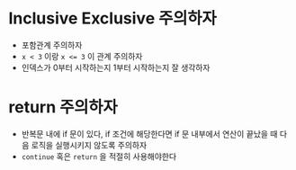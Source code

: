 # Inclusive Exclusive 주의하자

- 포함관계 주의하자
- `x < 3` 이랑 `x <= 3` 이 관계 주의하자
- 인덱스가 0부터 시작하는지 1부터 시작하는지 잘 생각하자

# return 주의하자

- 반복문 내에 if 문이 있다, if 조건에 해당한다면 if 문 내부에서 연산이 끝났을 때 다음 로직을 실행시키지 않도록 주의하자
- `continue` 혹은 `return` 을 적절히 사용해야한다